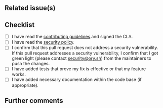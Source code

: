 <!--
Describe the big picture of your changes here to communicate to the maintainers why we should accept this pull request.

This text will be included in the changelog. If applicable, include links to documentation or pieces of code.
If your change includes breaking changes please add a codeblock documenting the breaking change:

```
BREAKING CHANGES: This patch changes the behavior of configuration item `foo` to do bar. To keep the existing
behavior please do baz.
```
-->

## Related issue(s)

<!--
Please link the GitHub issue this pull request resolves in the format of `#1234`. If you discussed this change
with a maintainer, please mention her/him using the `@` syntax (e.g. `@aeneasr`).

If this change neither resolves an existing issue nor has sign-off from one of the maintainers, there is a
chance substantial changes will be requested or that the changes will be rejected.

You can discuss changes with maintainers either in the Github Discusssions in this repository or
join the [Ory Chat](https://www.ory.sh/chat).
-->

## Checklist

<!--
Put an `x` in the boxes that apply. You can also fill these out after creating the PR. If you're unsure about any of
them, don't hesitate to ask. We're here to help! This is simply a reminder of what we are going to look for before merging your code.
-->

- [ ] I have read the [contributing guidelines](../blob/master/CONTRIBUTING.md)
      and signed the CLA.
- [ ] I have read the [security policy](../security/policy).
- [ ] I confirm that this pull request does not address a security
      vulnerability. If this pull request addresses a security vulnerability, I
      confirm that I got green light (please contact
      [security@ory.sh](mailto:security@ory.sh)) from the maintainers to push
      the changes.
- [ ] I have added tests that prove my fix is effective or that my feature
      works.
- [ ] I have added necessary documentation within the code base (if
      appropriate).

## Further comments

<!--
If this is a relatively large or complex change, kick off the discussion by explaining why you chose the solution
you did and what alternatives you considered, etc...
-->
